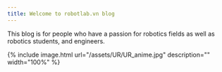 ```yaml
---
title: Welcome to robotlab.vn blog
---
```

This blog is for people who have a passion for robotics fields as well as robotics students, and engineers.
<div class="row">
  <div class="col">
    {% include image.html url="/assets/UR/UR_anime.jpg" description="" width="100%" %}
  </div>
</div>